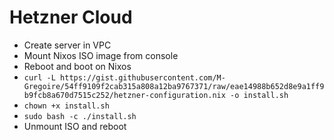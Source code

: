 # Hetzner Cloud

- Create server in VPC
- Mount Nixos ISO image from console
- Reboot and boot on Nixos
- `curl -L https://gist.githubusercontent.com/M-Gregoire/54ff9109f2cab315a808a12ba9767371/raw/eae14988b652d8e9a1ff9b9fcb8a670d7515c252/hetzner-configuration.nix -o install.sh`
- `chown +x install.sh`
- `sudo bash -c ./install.sh`
- Unmount ISO and reboot
